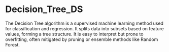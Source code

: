 # Decision_Tree_DS
The Decision Tree algorithm is a supervised machine learning method used for classification and regression. It splits data into subsets based on feature values, forming a tree structure. It is easy to interpret but prone to overfitting, often mitigated by pruning or ensemble methods like Random Forest.
